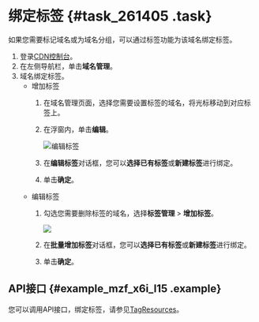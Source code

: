 # 绑定标签 {#task_261405 .task}

如果您需要标记域名或为域名分组，可以通过标签功能为该域名绑定标签。

1.  登录[CDN控制台](https://cdn.console.aliyun.com)。
2.  在左侧导航栏，单击**域名管理**。
3.  域名绑定标签。 
    -   增加标签
        1.  在域名管理页面，选择您需要设置标签的域名，将光标移动到对应标签上。
        2.  在浮窗内，单击**编辑**。

            ![编辑标签](http://static-aliyun-doc.oss-cn-hangzhou.aliyuncs.com/assets/img/215864/156738880947641_zh-CN.png)

        3.  在**编辑标签**对话框，您可以**选择已有标签**或**新建标签**进行绑定。
        4.  单击**确定**。
    -   编辑标签
        1.  勾选您需要删除标签的域名，选择**标签管理** \> **增加标签**。

            ![](http://static-aliyun-doc.oss-cn-hangzhou.aliyuncs.com/assets/img/215864/156738880956909_zh-CN.png)

        2.  在**批量增加标签**对话框，您可以**选择已有标签**或**新建标签**进行绑定。
        3.  单击**确定**。

## API接口 {#example_mzf_x6i_l15 .example}

您可以调用API接口，绑定标签，请参见[TagResources](../intl.zh-CN/新版API参考/标签类接口/TagResources.md#)。

